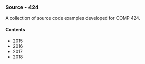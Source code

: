 ### Source - 424

A collection of source code examples developed for COMP 424.

#### Contents
* 2015
* 2016
* 2017
* 2018
